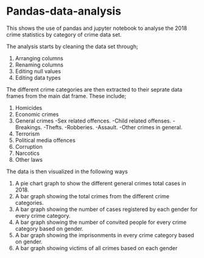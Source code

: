 # Pandas-data-analysis
This shows the use of pandas and jupyter notebook to analyse the 2018 crime statistics by category of crime data set.

The analysis starts by cleaning the data set through;
1. Arranging columns
2. Renaming columns
3. Editing null values
4. Editing data types

The different crime categories are then extracted to their seprate data frames from the main dat frame. These include;
1. Homicides
2. Economic crimes
3. General crimes
    -Sex related offences.
    -Child related offenses.
    -Breakings.
    -Thefts.
    -Robberies.
    -Assault.
    -Other crimes in general.
4. Terrorism
5. Political media offences
6. Corruption
7. Narcotics
8. Other laws
    
The data is then visualized in the following ways
1. A pie chart graph to show the different general crimes total cases in 2018.
2. A bar graph showing the total crimes from the different crime categories.
3. A bar graph showing the number of cases registered by each gender for every crime category.
4. A bar graph showing the number of convited people for every crime category based on gender.
5. A bar graph showing the imprisonments in every crime category based on gender.
6. A bar graph showing victims of all crimes based on each gender
